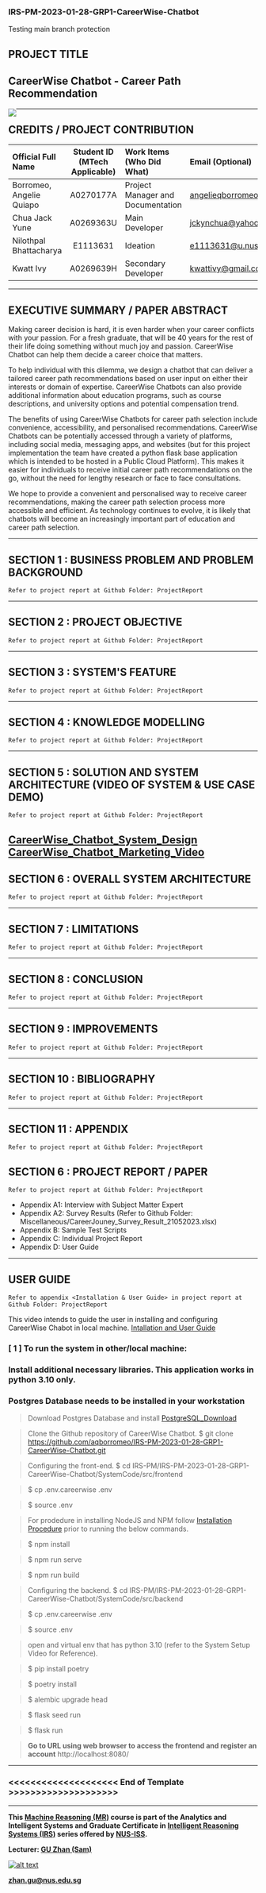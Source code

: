 ﻿### IRS-PM-2023-01-28-GRP1-CareerWise-Chatbot

Testing main branch protection
## PROJECT TITLE
## CareerWise Chatbot - Career Path Recommendation

<img src="Miscellaneous/CareerWise.png"
     style="float: left; margin-right: 0px;" />


---

## CREDITS / PROJECT CONTRIBUTION

| Official Full Name  | Student ID (MTech Applicable)  | Work Items (Who Did What) | Email (Optional) |
| :------------ |:---------------:| :-----| :-----|
| Borromeo, Angelie Quiapo | A0270177A | Project Manager and Documentation| angelieqborromeo@gmail.com |
| Chua Jack Yune | A0269363U | Main Developer | jckynchua@yahoo.com |
| Nilothpal Bhattacharya | E1113631 | Ideation | e1113631@u.nus.edu |
| Kwatt Ivy | A0269639H | Secondary Developer| kwattivy@gmail.com|

---

## EXECUTIVE SUMMARY / PAPER ABSTRACT

Making career decision is hard, it is even harder when your career 
conflicts with your passion. For a fresh graduate, that will be 40
years for the rest of their life doing something without much joy
and passion. CareerWise Chatbot can help them decide a career choice
that matters. 

To help individual with this dilemma, we design a chatbot that can
deliver a tailored career path recommendations based on user input
on either their interests or domain of expertise. CareerWise Chatbots
can also provide additional information about education programs, 
such as course descriptions, and university options and potential
compensation trend. 

The benefits of using CareerWise Chatbots for career path selection
include convenience, accessibility, and personalised recommendations. 
CareerWise Chatbots can be potentially accessed through a variety of 
platforms, including social media, messaging apps, and websites 
(but for this project implementation the team have created a python 
flask base application which is intended to be hosted in a Public 
Cloud Platform). This makes it easier for individuals to receive 
initial career path recommendations on the go, without the need 
for lengthy research or face to face consultations.

We hope to provide a convenient and personalised way to receive
career recommendations, making the career path selection process
more accessible and efficient. As technology continues to evolve,
it is likely that chatbots will become an increasingly important 
part of education and career path selection.


---
## SECTION 1 : BUSINESS PROBLEM AND PROBLEM BACKGROUND
`Refer to project report at Github Folder: ProjectReport`

---

## SECTION 2 : PROJECT OBJECTIVE
`Refer to project report at Github Folder: ProjectReport`

---

## SECTION 3 : SYSTEM'S FEATURE
`Refer to project report at Github Folder: ProjectReport`

---

## SECTION 4 : KNOWLEDGE MODELLING
`Refer to project report at Github Folder: ProjectReport`

---

## SECTION 5 : SOLUTION AND SYSTEM ARCHITECTURE  (VIDEO OF SYSTEM & USE CASE DEMO)
`Refer to project report at Github Folder: ProjectReport`

[CareerWise_Chatbot_System_Design](https://drive.google.com/file/d/1d9SQSdmppO11if0RIS2ST-YUo0UrSKm2/view?usp=share_link)
[CareerWise_Chatbot_Marketing_Video](https://youtu.be/Btl_fdIJPC8)
---

## SECTION 6 : OVERALL SYSTEM ARCHITECTURE
`Refer to project report at Github Folder: ProjectReport`

---
## SECTION 7 : LIMITATIONS
`Refer to project report at Github Folder: ProjectReport`

---
## SECTION 8 : CONCLUSION
`Refer to project report at Github Folder: ProjectReport`

---
## SECTION 9 : IMPROVEMENTS
`Refer to project report at Github Folder: ProjectReport`

---
## SECTION 10 : BIBLIOGRAPHY
`Refer to project report at Github Folder: ProjectReport`

---
## SECTION 11 : APPENDIX
`Refer to project report at Github Folder: ProjectReport`


## SECTION 6 : PROJECT REPORT / PAPER
`Refer to project report at Github Folder: ProjectReport`

- Appendix A1: Interview with Subject Matter Expert
- Appendix A2: Survey Results (Refer to Github Folder: Miscellaneous/CareerJouney_Survey_Result_21052023.xlsx)
- Appendix B: Sample Test Scripts
- Appendix C: Individual Project Report
- Appendix D: User Guide

---
## USER GUIDE

`Refer to appendix <Installation & User Guide> in project report at Github Folder: ProjectReport`

This video intends to guide the user in installing and configuring CareerWise Chabot in local machine.
[Intallation and User Guide](https://drive.google.com/file/d/1QjMueGh3bZSc4L2dDPmJNDtVucLNg6eA/view?usp=share_link)


### [ 1 ] To run the system in other/local machine:
### Install additional necessary libraries. This application works in python 3.10 only.
### Postgres Database needs to be installed in your workstation 

> Download Postgres Database and install [PostgreSQL_Download](https://www.postgresql.org/download/)

> Clone the Github repository of CareerWise Chatbot.  $ git clone https://github.com/aqborromeo/IRS-PM-2023-01-28-GRP1-CareerWise-Chatbot.git

> Configuring the front-end. $ cd IRS-PM/IRS-PM-2023-01-28-GRP1-CareerWise-Chatbot/SystemCode/src/frontend

> $ cp .env.careerwise .env

> $ source .env

> For prodedure in installing NodeJS and NPM follow [Installation Procedure](https://learn.microsoft.com/en-us/microsoft-edge/visual-studio-code/microsoft-edge-devtools-extension/install) prior to running the below commands.

> $ npm install

> $ npm run serve

> $ npm run build

> Configuring the backend. $ cd IRS-PM/IRS-PM-2023-01-28-GRP1-CareerWise-Chatbot/SystemCode/src/backend

> $ cp .env.careerwise .env

> $ source .env

> open and virtual env that has python 3.10 (refer to the System Setup Video for Reference).

> $ pip install poetry

> $ poetry install

> $ alembic upgrade head

> $ flask seed run

> $ flask run


> **Go to URL using web browser to access the frontend and register an account**  http://localhost:8080/ 

---

### <<<<<<<<<<<<<<<<<<<< End of Template >>>>>>>>>>>>>>>>>>>>

---

**This [Machine Reasoning (MR)](https://www.iss.nus.edu.sg/executive-education/course/detail/machine-reasoning "Machine Reasoning") course is part of the Analytics and Intelligent Systems and Graduate Certificate in [Intelligent Reasoning Systems (IRS)](https://www.iss.nus.edu.sg/stackable-certificate-programmes/intelligent-systems "Intelligent Reasoning Systems") series offered by [NUS-ISS](https://www.iss.nus.edu.sg "Institute of Systems Science, National University of Singapore").**

**Lecturer: [GU Zhan (Sam)](https://www.iss.nus.edu.sg/about-us/staff/detail/201/GU%20Zhan "GU Zhan (Sam)")**

[![alt text](https://www.iss.nus.edu.sg/images/default-source/About-Us/7.6.1-teaching-staff/sam-website.tmb-.png "Let's check Sam' profile page")](https://www.iss.nus.edu.sg/about-us/staff/detail/201/GU%20Zhan)

**zhan.gu@nus.edu.sg**
